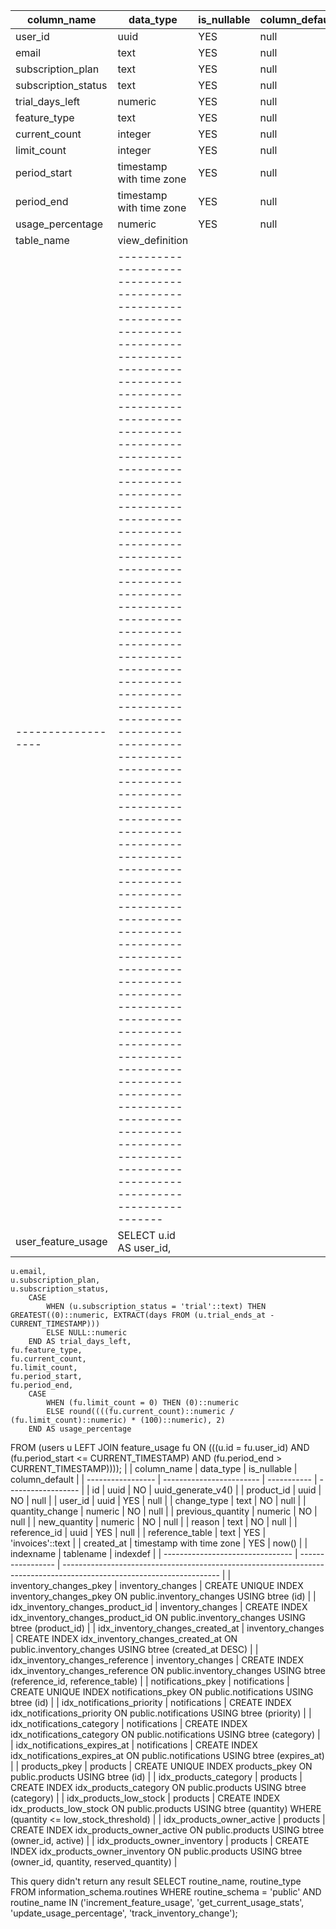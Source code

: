 | column_name         | data_type                | is_nullable | column_default |
| ------------------- | ------------------------ | ----------- | -------------- |
| user_id             | uuid                     | YES         | null           |
| email               | text                     | YES         | null           |
| subscription_plan   | text                     | YES         | null           |
| subscription_status | text                     | YES         | null           |
| trial_days_left     | numeric                  | YES         | null           |
| feature_type        | text                     | YES         | null           |
| current_count       | integer                  | YES         | null           |
| limit_count         | integer                  | YES         | null           |
| period_start        | timestamp with time zone | YES         | null           |
| period_end          | timestamp with time zone | YES         | null           |
| usage_percentage    | numeric                  | YES         | null           |
| table_name         | view_definition                                                                                                                                                                                                                                                                                                                                                                                                                                                                                                                                                                                                                                                                                                                                                                                           |
| ------------------ | --------------------------------------------------------------------------------------------------------------------------------------------------------------------------------------------------------------------------------------------------------------------------------------------------------------------------------------------------------------------------------------------------------------------------------------------------------------------------------------------------------------------------------------------------------------------------------------------------------------------------------------------------------------------------------------------------------------------------------------------------------------------------------------------------------- |
| user_feature_usage |  SELECT u.id AS user_id,
    u.email,
    u.subscription_plan,
    u.subscription_status,
        CASE
            WHEN (u.subscription_status = 'trial'::text) THEN GREATEST((0)::numeric, EXTRACT(days FROM (u.trial_ends_at - CURRENT_TIMESTAMP)))
            ELSE NULL::numeric
        END AS trial_days_left,
    fu.feature_type,
    fu.current_count,
    fu.limit_count,
    fu.period_start,
    fu.period_end,
        CASE
            WHEN (fu.limit_count = 0) THEN (0)::numeric
            ELSE round((((fu.current_count)::numeric / (fu.limit_count)::numeric) * (100)::numeric), 2)
        END AS usage_percentage
   FROM (users u
     LEFT JOIN feature_usage fu ON (((u.id = fu.user_id) AND (fu.period_start <= CURRENT_TIMESTAMP) AND (fu.period_end > CURRENT_TIMESTAMP)))); |
     | column_name       | data_type                | is_nullable | column_default     |
| ----------------- | ------------------------ | ----------- | ------------------ |
| id                | uuid                     | NO          | uuid_generate_v4() |
| product_id        | uuid                     | NO          | null               |
| user_id           | uuid                     | YES         | null               |
| change_type       | text                     | NO          | null               |
| quantity_change   | numeric                  | NO          | null               |
| previous_quantity | numeric                  | NO          | null               |
| new_quantity      | numeric                  | NO          | null               |
| reason            | text                     | NO          | null               |
| reference_id      | uuid                     | YES         | null               |
| reference_table   | text                     | YES         | 'invoices'::text   |
| created_at        | timestamp with time zone | YES         | now()              |
| indexname                        | tablename         | indexdef                                                                                                              |
| -------------------------------- | ----------------- | --------------------------------------------------------------------------------------------------------------------- |
| inventory_changes_pkey           | inventory_changes | CREATE UNIQUE INDEX inventory_changes_pkey ON public.inventory_changes USING btree (id)                               |
| idx_inventory_changes_product_id | inventory_changes | CREATE INDEX idx_inventory_changes_product_id ON public.inventory_changes USING btree (product_id)                    |
| idx_inventory_changes_created_at | inventory_changes | CREATE INDEX idx_inventory_changes_created_at ON public.inventory_changes USING btree (created_at DESC)               |
| idx_inventory_changes_reference  | inventory_changes | CREATE INDEX idx_inventory_changes_reference ON public.inventory_changes USING btree (reference_id, reference_table)  |
| notifications_pkey               | notifications     | CREATE UNIQUE INDEX notifications_pkey ON public.notifications USING btree (id)                                       |
| idx_notifications_priority       | notifications     | CREATE INDEX idx_notifications_priority ON public.notifications USING btree (priority)                                |
| idx_notifications_category       | notifications     | CREATE INDEX idx_notifications_category ON public.notifications USING btree (category)                                |
| idx_notifications_expires_at     | notifications     | CREATE INDEX idx_notifications_expires_at ON public.notifications USING btree (expires_at)                            |
| products_pkey                    | products          | CREATE UNIQUE INDEX products_pkey ON public.products USING btree (id)                                                 |
| idx_products_category            | products          | CREATE INDEX idx_products_category ON public.products USING btree (category)                                          |
| idx_products_low_stock           | products          | CREATE INDEX idx_products_low_stock ON public.products USING btree (quantity) WHERE (quantity <= low_stock_threshold) |
| idx_products_owner_active        | products          | CREATE INDEX idx_products_owner_active ON public.products USING btree (owner_id, active)                              |
| idx_products_owner_inventory     | products          | CREATE INDEX idx_products_owner_inventory ON public.products USING btree (owner_id, quantity, reserved_quantity)      |

This query didn't return any result
SELECT routine_name, routine_type
FROM information_schema.routines
WHERE routine_schema = 'public'
AND routine_name IN ('increment_feature_usage', 'get_current_usage_stats', 'update_usage_percentage', 'track_inventory_change');
